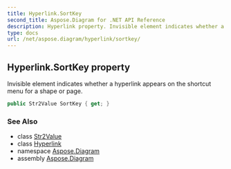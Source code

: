 ```yaml
---
title: Hyperlink.SortKey
second_title: Aspose.Diagram for .NET API Reference
description: Hyperlink property. Invisible element indicates whether a hyperlink appears on the shortcut menu for a shape or page
type: docs
url: /net/aspose.diagram/hyperlink/sortkey/
---
```

## Hyperlink.SortKey property

Invisible element indicates whether a hyperlink appears on the shortcut menu for a shape or page.

```csharp
public Str2Value SortKey { get; }
```

### See Also

* class [Str2Value](../../str2value/)
* class [Hyperlink](../)
* namespace [Aspose.Diagram](../../hyperlink/)
* assembly [Aspose.Diagram](../../../)



